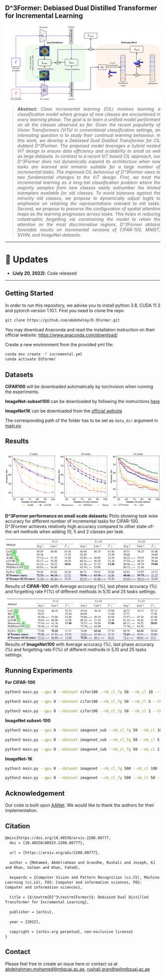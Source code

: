 ## D^3Former: Debiased Dual Distilled Transformer for Incremental Learning

![main figure](images/architecture.png)
> *<div style="text-align: justify"> **Abstract:** Class incremental learning (CIL) involves learning a classification model where groups of new classes are encountered in every learning phase. The goal is to learn a unified model performant on all the classes observed so far. Given the recent popularity of Vision Transformers (ViTs) in conventional classification settings, an interesting question is to study their continual learning behaviour. In this work, we develop a Debiased Dual Distilled Transformer for CIL dubbed D^3Former. The proposed model leverages a hybrid nested ViT design to ensure data efficiency and scalability to small as well as large datasets. In contrast to a recent ViT based CIL approach, our D^3Former does not dynamically expand its architecture when new tasks are learned and remains suitable for a large number of incremental tasks. The improved CIL behaviour of D^3Former owes to two fundamental changes to the ViT design. First, we treat the incremental learning as a long-tail classification problem where the majority samples from new classes vastly outnumber the limited exemplars available for old classes. To avoid biasness against the minority old classes, we propose to dynamically adjust logits to emphasize on retaining the representations relevant to old tasks. Second, we propose to preserve the configuration of spatial attention maps as the learning progresses across tasks. This helps in reducing catastrophic forgetting via constraining the model to retain the attention on the most discriminative regions. D^3Former obtains favorable results on incremental versions of CIFAR-100, MNIST, SVHN,  and ImageNet datasets. </div>*

<hr />

# :rocket: Updates
* **(July 20, 2022)**: Code released
<hr />

## Getting Started

In order to run this repository, we advise you to install python 3.8, CUDA 11.3 and pytorch version 1.10.1.
First you need to clone the repo 
```bash
git clone https://github.com/abdohelmy/D-3Former.git
```
You may download Anaconda and read the installation instruction on their official website:
<https://www.anaconda.com/download/>

Create a new environment from the provided yml file:

```bash
conda env create -f incremental.yml
conda activate D3former
```


## Datasets

<strong>CIFAR100</strong> will be downloaded automatically by torchvision when running the experiments.

<strong>ImageNet-subset100</strong> can be downloaded by following the instructions [here](https://github.com/yaoyao-liu/class-incremental-learning/tree/main/adaptive-aggregation-networks#imagenet-subset)

<strong>ImageNet1K</strong> can be downloaded from the [official website](https://www.image-net.org/download.php)

The corresponding path of the folder has to be set as `data_dir` argument in [main.py](main.py)

## Results

![Results](images/acc_plot.png)

<strong> D^3Former performance on small scale datasets: </strong> Plots showing task wise accuracy for
different number of incremental tasks for CIFAR-100. D^3Former achieves relatively high accuracy
compared to other state-of-the-art methods when adding 10, 5 and 2 classes per task.

![Results](images/cifar100.png)
Results of <strong>CIFAR-100</strong> with Average accuracy (%), last phase accuracy (%) and forgetting
rate F(%) of different methods in 5,10 and 25 tasks settings.

![Results](images/imagenet100.png)
Results of <strong>ImageNet100</strong> with Average accuracy (%), last phase accuracy (%) and forgetting
rate F(%) of different methods in 5,10 and 25 tasks settings.

## Running Experiments

<strong> For CIFAR-100</strong>

```bash
python3 main.py --gpu 0 --dataset cifar100 --nb_cl_fg 50 --nb_cl 10 --the_lambda 10 --tau 1 --gamma 0.1 --warmup 10
```
```bash
python3 main.py --gpu 0 --dataset cifar100 --nb_cl_fg 50 --nb_cl 5 --the_lambda 10 --tau 1 --gamma 0.1 --warmup 10
```
```bash
python3 main.py --gpu 0 --dataset cifar100 --nb_cl_fg 50 --nb_cl 2 --the_lambda 10 --tau 1 --gamma 0.1 --warmup 10
```


<strong>ImageNet subset-100</strong>

```bash
python3 main.py --gpu 0 --dataset imagenet_sub --nb_cl_fg 50 --nb_cl 10 --the_lambda 4 --tau 0.3 --gamma 0.05 --warmup 20
```
```bash
python3 main.py --gpu 0 --dataset imagenet_sub --nb_cl_fg 50 --nb_cl 5 --the_lambda 4 --tau 0.3 --gamma 0.05 --warmup 20
```
```bash
python3 main.py --gpu 0 --dataset imagenet_sub --nb_cl_fg 50 --nb_cl 2 --the_lambda 4 --tau 0.3 --gamma 0.05 --warmup 20
```


<strong>ImageNet-1K</strong>

```bash
python3 main.py --gpu 0 --dataset imagenet --nb_cl_fg 500 --nb_cl 100 --the_lambda 4 --tau 0.3 --gamma 0.05 --warmup 20
```
```bash
python3 main.py --gpu 0 --dataset imagenet --nb_cl_fg 500 --nb_cl 50 --the_lambda 4 --tau 0.3 --gamma 0.05 --warmup 20
```

## Acknowledgement

Our code is built upon [AANet](https://github.com/yaoyao-liu/class-incremental-learning/tree/main/adaptive-aggregation-networks). We would like to thank the authors for their implementation.

## Citation

```
@misc{https://doi.org/10.48550/arxiv.2208.00777,
  doi = {10.48550/ARXIV.2208.00777},
  
  url = {https://arxiv.org/abs/2208.00777},
  
  author = {Mohamed, Abdelrahman and Grandhe, Rushali and Joseph, KJ and Khan, Salman and Khan, Fahad},
  
  keywords = {Computer Vision and Pattern Recognition (cs.CV), Machine Learning (cs.LG), FOS: Computer and information sciences, FOS: Computer and information sciences},
  
  title = {$\textrm{D}^3\textrm{Former}$: Debiased Dual Distilled Transformer for Incremental Learning},
  
  publisher = {arXiv},
  
  year = {2022},
  
  copyright = {arXiv.org perpetual, non-exclusive license}
}
```

## Contact
Please feel free to create an issue here or contact us at abdelrahman.mohamed@mbzuai.ac.ae, rushali.grandhe@mbzuai.ac.ae
